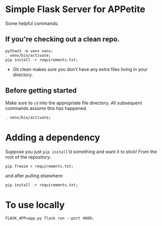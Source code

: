# Simple Flask Server for APPetite

Some helpful commands:
## If you're checking out a clean repo.
```
python3 -m venv venv;
. venv/bin/activate;
pip install -r requirements.txt;
```
- Git clean makes sure you don't have any extra files living in your directory.

## Before getting started
Make sure to `cd` into the appropriate file directory.  All subsequent commands
assume this has happened.
```
. venv/bin/activate;
```

# Adding a dependency
Suppose you just `pip install`'d something and want it to stick!  From the root
of the repository:
```
pip freeze > requirements.txt;
```

and after pulling elsewhere:
```
pip install -r requirements.txt;
```

# To use locally
```
FLASK_APP=app.py flask run --port 4000;
```
